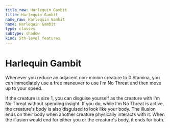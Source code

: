 ```yaml
---
title_raw: Harlequin Gambit
title: Harlequin Gambit
name_raw: Harlequin Gambit
name: Harlequin Gambit
type: classes
subtype: shadow
kind: 5th-level features
---
```


# Harlequin Gambit

Whenever you reduce an adjacent non-minion creature to 0 Stamina, you can immediately use a free maneuver to use I'm No Threat and then move up to your speed.

If the creature is size 1, you can disguise yourself as the creature with I'm No Threat without spending insight. If you do, while I'm No Threat is active, the creature's body is also disguised to look like your body. The illusion ends on their body when another creature physically interacts with it. When the illusion would end for either you or the creature's body, it ends for both.
